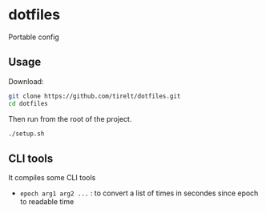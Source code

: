 # dotfiles 

Portable config 

## Usage

Download:
```bash
git clone https://github.com/tirelt/dotfiles.git
cd dotfiles
```

Then run from the root of the project. 
```bash
./setup.sh
```

## CLI tools

It compiles some CLI tools 
- `epoch arg1 arg2 ...` : to convert a list of times in secondes since epoch to readable time